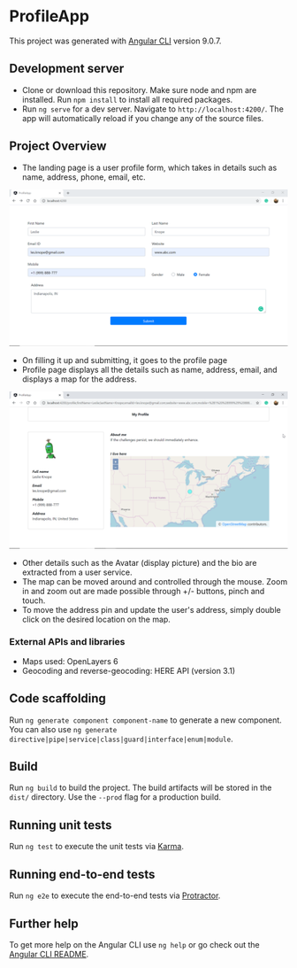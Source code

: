 # ProfileApp

This project was generated with [Angular CLI](https://github.com/angular/angular-cli) version 9.0.7.

## Development server
- Clone or download this repository. Make sure node and npm are installed. Run `npm install` to install all required packages.
- Run `ng serve` for a dev server. Navigate to `http://localhost:4200/`. The app will automatically reload if you change any of the source files.

## Project Overview

- The landing page is a user profile form, which takes in details such as name, address, phone, email, etc.

![Form Page](form_page.png)
- On filling it up and submitting, it goes to the profile page 
- Profile page displays all the details such as name, address, email, and displays a map for the address.

![Profile Page](profile_page.png)
- Other details such as the Avatar (display picture) and the bio are extracted from a user service. 
- The map can be moved around and controlled through the mouse. Zoom in and zoom out are made possible through +/- buttons, pinch and touch.
- To move the address pin and update the user's address, simply double click on the desired location on the map.

### External APIs and libraries

- Maps used: OpenLayers 6
- Geocoding and reverse-geocoding: HERE API (version 3.1)

## Code scaffolding

Run `ng generate component component-name` to generate a new component. You can also use `ng generate directive|pipe|service|class|guard|interface|enum|module`.

## Build

Run `ng build` to build the project. The build artifacts will be stored in the `dist/` directory. Use the `--prod` flag for a production build.

## Running unit tests

Run `ng test` to execute the unit tests via [Karma](https://karma-runner.github.io).

## Running end-to-end tests

Run `ng e2e` to execute the end-to-end tests via [Protractor](http://www.protractortest.org/).

## Further help

To get more help on the Angular CLI use `ng help` or go check out the [Angular CLI README](https://github.com/angular/angular-cli/blob/master/README.md).
